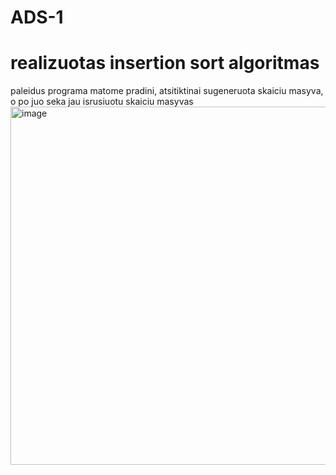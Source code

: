 # ADS-1

# realizuotas insertion sort algoritmas

paleidus programa matome pradini, atsitiktinai sugeneruota skaiciu masyva, o po juo seka jau isrusiuotu skaiciu masyvas 
<img width="573" alt="image" src="https://github.com/robke0224/ADS-1/assets/154459735/66507e0b-7192-439b-ab0e-43536348fb2d">

